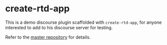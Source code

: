 # create-rtd-app

This is a demo discourse plugin scaffolded with `create-rtd-app`, for anyone interested to add to his discourse server for testing.

Refer to the [master repository](https://github.com/std4453/react-to-discourse) for details.
